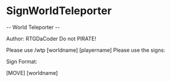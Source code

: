 # SignWorldTeleporter

-- World Teleporter --

Author: RTGDaCoder
Do not PIRATE!

Please use /wtp [worldname] [playername]
Please use the signs:

Sign Format:

[MOVE]
[worldname]